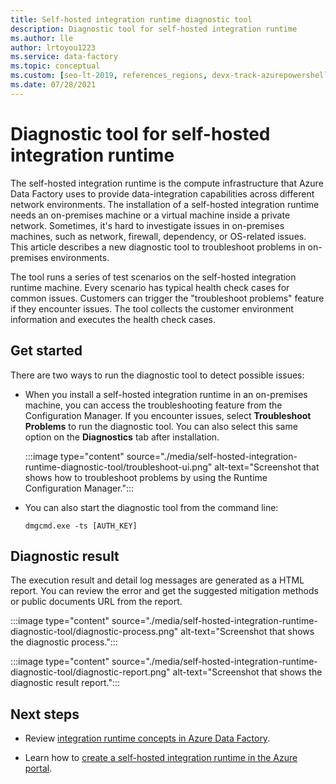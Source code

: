 ```yaml
---
title: Self-hosted integration runtime diagnostic tool
description: Diagnostic tool for self-hosted integration runtime
ms.author: lle
author: lrtoyou1223
ms.service: data-factory
ms.topic: conceptual
ms.custom: [seo-lt-2019, references_regions, devx-track-azurepowershell]
ms.date: 07/28/2021
---
```


# Diagnostic tool for self-hosted integration runtime
The self-hosted integration runtime is the compute infrastructure that Azure Data Factory uses to provide data-integration capabilities across different network environments. The installation of a self-hosted integration runtime needs an on-premises machine or a virtual machine inside a private network. Sometimes, it's hard to investigate issues in on-premises machines, such as network, firewall, dependency, or OS-related issues. This article describes a new diagnostic tool to troubleshoot problems in on-premises environments.

The tool runs a series of test scenarios on the self-hosted integration runtime machine. Every scenario has typical health check cases for common issues. Customers can trigger the "troubleshoot problems" feature if they encounter issues. The tool collects the customer environment information and executes the health check cases. 

## Get started 
There are two ways to run the diagnostic tool to detect possible issues:

- When you install a self-hosted integration runtime in an on-premises machine, you can access the troubleshooting feature from the Configuration Manager. If you encounter issues, select **Troubleshoot Problems** to run the diagnostic tool. You can also select this same option on the **Diagnostics** tab after installation.

   :::image type="content" source="./media/self-hosted-integration-runtime-diagnostic-tool/troubleshoot-ui.png" alt-text="Screenshot that shows how to troubleshoot problems by using the Runtime Configuration Manager.":::
   
- You can also start the diagnostic tool from the command line:

   ```console
   dmgcmd.exe -ts [AUTH_KEY]
   ```

## Diagnostic result
The execution result and detail log messages are generated as a HTML report. You can review the error and get the suggested mitigation methods or public documents URL from the report.

:::image type="content" source="./media/self-hosted-integration-runtime-diagnostic-tool/diagnostic-process.png" alt-text="Screenshot that shows the diagnostic process.":::

:::image type="content" source="./media/self-hosted-integration-runtime-diagnostic-tool/diagnostic-report.png" alt-text="Screenshot that shows the diagnostic result report.":::

## Next steps

- Review [integration runtime concepts in Azure Data Factory](./concepts-integration-runtime.md).

- Learn how to [create a self-hosted integration runtime in the Azure portal](./create-self-hosted-integration-runtime.md).
